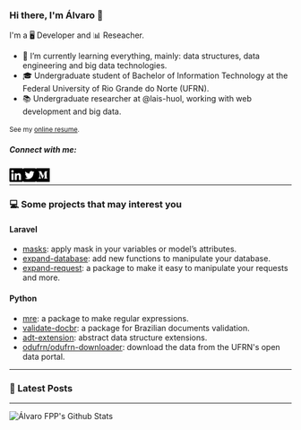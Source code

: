 ### Hi there, I'm Álvaro 👋
I'm a 🖥 Developer and 📊 Reseacher.

- 🌱 I’m currently learning everything, mainly: data structures, data engineering and big data technologies.
- 🎓 Undergraduate student of Bachelor of Information Technology at the Federal University of Rio Grande do Norte (UFRN).
- 📚 Undergraduate researcher at @lais-huol, working with web development and big data.

<small>See my [online resume][website].</small>

##### Connect with me:

[<img align="left" alt="LinkedIn logo" width="24px" src="https://raw.githubusercontent.com/alvarofpp/alvarofpp/master/images/linkedin-brands.svg" />][linkedin]
[<img align="left" alt="Twitter logo" width="24px" src="https://raw.githubusercontent.com/alvarofpp/alvarofpp/master/images/twitter-square-brands.svg" />][twitter]
[<img align="left" alt="Medium logo" width="24px" src="https://raw.githubusercontent.com/alvarofpp/alvarofpp/master/images/medium-brands.svg" />][medium]

<br/>

---

### 💻 Some projects that may interest you

#### Laravel
- [masks][laravel-masks]: apply mask in your variables or model’s attributes.
- [expand-database][laravel-database]: add new functions to manipulate your database.
- [expand-request][laravel-request]: a package to make it easy to manipulate your requests and more.

#### Python
- [mre][py-mre]: a package to make regular expressions.
- [validate-docbr][py-docbr]: a package for Brazilian documents validation.
- [adt-extension][py-adt]: abstract data structure extensions.
- [odufrn/odufrn-downloader][py-odufrn-download]: download the data from the UFRN's open data portal.

---

### 📕 Latest Posts
<!-- BLOG-POST-LIST:START -->
<!-- BLOG-POST-LIST:END -->

---

<img align="left" alt="Álvaro FPP's Github Stats" src="https://github-readme-stats.vercel.app/api?username=alvarofpp&theme=graywhite&count_private=true&show_icons=true" />

<!-- Social -->
[website]: https://alvarofpp.github.io/
[twitter]: https://twitter.com/alvarofpp
[linkedin]: https://linkedin.com/in/alvarofpp
[medium]: https://medium.com/@alvarofpp
<!-- Laravel -->
[laravel-masks]: https://github.com/alvarofpp/laravel-masks
[laravel-database]: https://github.com/alvarofpp/laravel-expand-database
[laravel-request]: https://github.com/alvarofpp/laravel-expand-request
<!-- Python -->
[py-mre]: https://github.com/alvarofpp/mre
[py-docbr]: https://github.com/alvarofpp/validate-docbr
[py-adt]: https://github.com/alvarofpp/python-adt-extension
[py-odufrn-download]: https://github.com/odufrn/odufrn-downloader
